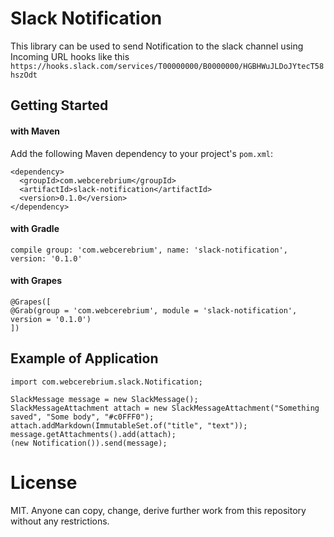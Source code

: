 # Slack Notification

This library can be used to send Notification to the slack channel using Incoming URL hooks like this
```https://hooks.slack.com/services/T00000000/B0000000/HGBHWuJLDoJYtecT58hszOdt```

## Getting Started

#### with Maven

Add the following Maven dependency to your project's `pom.xml`:
```
<dependency>
  <groupId>com.webcerebrium</groupId>
  <artifactId>slack-notification</artifactId>
  <version>0.1.0</version>
</dependency>
```

#### with Gradle
```
compile group: 'com.webcerebrium', name: 'slack-notification', version: '0.1.0'
```

#### with Grapes
```
@Grapes([ 
@Grab(group = 'com.webcerebrium', module = 'slack-notification', version = '0.1.0')
])
```

## Example of Application
```
import com.webcerebrium.slack.Notification;

SlackMessage message = new SlackMessage();
SlackMessageAttachment attach = new SlackMessageAttachment("Something saved", "Some body", "#c0FFF0");
attach.addMarkdown(ImmutableSet.of("title", "text"));
message.getAttachments().add(attach);
(new Notification()).send(message);
```

# License
MIT. Anyone can copy, change, derive further work from this repository without any restrictions.

